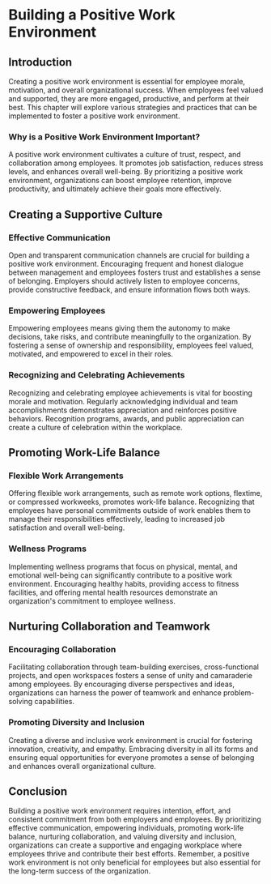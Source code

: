 Building a Positive Work Environment
===============================================

Introduction
------------

Creating a positive work environment is essential for employee morale, motivation, and overall organizational success. When employees feel valued and supported, they are more engaged, productive, and perform at their best. This chapter will explore various strategies and practices that can be implemented to foster a positive work environment.

### Why is a Positive Work Environment Important?

A positive work environment cultivates a culture of trust, respect, and collaboration among employees. It promotes job satisfaction, reduces stress levels, and enhances overall well-being. By prioritizing a positive work environment, organizations can boost employee retention, improve productivity, and ultimately achieve their goals more effectively.

Creating a Supportive Culture
-----------------------------

### Effective Communication

Open and transparent communication channels are crucial for building a positive work environment. Encouraging frequent and honest dialogue between management and employees fosters trust and establishes a sense of belonging. Employers should actively listen to employee concerns, provide constructive feedback, and ensure information flows both ways.

### Empowering Employees

Empowering employees means giving them the autonomy to make decisions, take risks, and contribute meaningfully to the organization. By fostering a sense of ownership and responsibility, employees feel valued, motivated, and empowered to excel in their roles.

### Recognizing and Celebrating Achievements

Recognizing and celebrating employee achievements is vital for boosting morale and motivation. Regularly acknowledging individual and team accomplishments demonstrates appreciation and reinforces positive behaviors. Recognition programs, awards, and public appreciation can create a culture of celebration within the workplace.

Promoting Work-Life Balance
---------------------------

### Flexible Work Arrangements

Offering flexible work arrangements, such as remote work options, flextime, or compressed workweeks, promotes work-life balance. Recognizing that employees have personal commitments outside of work enables them to manage their responsibilities effectively, leading to increased job satisfaction and overall well-being.

### Wellness Programs

Implementing wellness programs that focus on physical, mental, and emotional well-being can significantly contribute to a positive work environment. Encouraging healthy habits, providing access to fitness facilities, and offering mental health resources demonstrate an organization's commitment to employee wellness.

Nurturing Collaboration and Teamwork
------------------------------------

### Encouraging Collaboration

Facilitating collaboration through team-building exercises, cross-functional projects, and open workspaces fosters a sense of unity and camaraderie among employees. By encouraging diverse perspectives and ideas, organizations can harness the power of teamwork and enhance problem-solving capabilities.

### Promoting Diversity and Inclusion

Creating a diverse and inclusive work environment is crucial for fostering innovation, creativity, and empathy. Embracing diversity in all its forms and ensuring equal opportunities for everyone promotes a sense of belonging and enhances overall organizational culture.

Conclusion
----------

Building a positive work environment requires intention, effort, and consistent commitment from both employers and employees. By prioritizing effective communication, empowering individuals, promoting work-life balance, nurturing collaboration, and valuing diversity and inclusion, organizations can create a supportive and engaging workplace where employees thrive and contribute their best efforts. Remember, a positive work environment is not only beneficial for employees but also essential for the long-term success of the organization.
